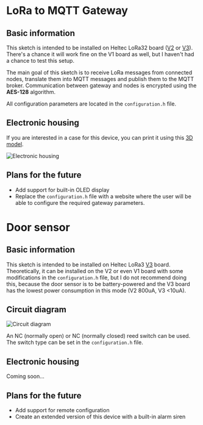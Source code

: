# LoRa to MQTT Gateway

## Basic information

This sketch is intended to be installed on Heltec LoRa32 board ([V2](https://resource.heltec.cn/download/WiFi_LoRa_32/V2.1) or [V3](https://resource.heltec.cn/download/WiFi_LoRa_32_V3/)).
There's a chance it will work fine on the V1 board as well, but I haven't had a chance to test this setup.

The main goal of this sketch is to receive LoRa messages from connected nodes, translate them into MQTT messages and publish them to the MQTT broker.
Communication between gateway and nodes is encrypted using the **AES-128** algorithm.

All configuration parameters are located in the `configuration.h` file.

## Electronic housing


If you are interested in a case for this device, you can print it using this [3D model](https://www.thingiverse.com/thing:6363352).

![Electronic housing](https://cdn.thingiverse.com/assets/9e/2d/06/bb/97/large_display_609d20ab-3c6b-4e26-bdd4-fccceb8b7cda.jpg)

## Plans for the future
- Add support for built-in OLED display
- Replace the `configuration.h` file with a website where the user will be able to configure the required gateway parameters.

# Door sensor

## Basic information

This sketch is intended to be installed on Heltec LoRa3 [V3](https://resource.heltec.cn/download/WiFi_LoRa_32_V3/) board. Theoretically, it can be installed on the V2 or even V1 board with some modifications in the `configuration.h` file, but I do not recommend doing this, because the door sensor is to be battery-powered and the V3 board has the lowest power consumption in this mode (V2 800uA, V3 <10uA).

## Circuit diagram

![Circuit diagram](https://github.com/pandlubek/LoRa/assets/152999857/98bc71d2-c74e-4d84-8ae1-27341704bdf9)

An NC (normally open) or NC (normally closed) reed switch can be used. The switch type can be set in the `configuration.h` file.

## Electronic housing

Coming soon...

## Plans for the future

- Add support for remote configuration
- Create an extended version of this device with a built-in alarm siren
